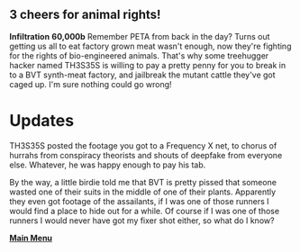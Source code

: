 ## 3 cheers for animal rights!
**Infiltration**
**60,000b**
Remember PETA from back in the day? Turns out getting us all to eat factory grown meat wasn't enough, now they're fighting for the rights of bio-engineered animals. That's why some treehugger hacker named TH3S35S is willing to pay a pretty penny for you to break in to a BVT synth-meat factory, and jailbreak the mutant cattle they've got caged up. I'm sure nothing could go wrong!

# Updates
TH3S35S posted the footage you got to a Frequency X net, to chorus of hurrahs from conspiracy theorists and shouts of deepfake from everyone else. Whatever, he was happy enough to pay his tab.

By the way, a little birdie told me that BVT is pretty pissed that someone wasted one of their suits in the middle of one of their plants. Apparently they even got footage of the assailants, if I was one of those runners I would find a place to hide out for a while. Of course if I was one of those runners I would never have got my fixer shot either, so what do I know?
 
 **[Main Menu](README.md)**